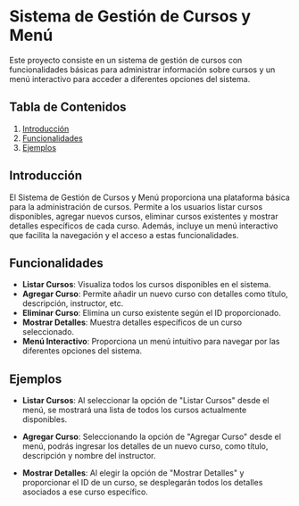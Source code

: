 # Sistema de Gestión de Cursos y Menú

Este proyecto consiste en un sistema de gestión de cursos con funcionalidades básicas para administrar información sobre cursos y un menú interactivo para acceder a diferentes opciones del sistema.

## Tabla de Contenidos

1. [Introducción](#introducción)
2. [Funcionalidades](#funcionalidades)
3. [Ejemplos](#ejemplos)

## Introducción

El Sistema de Gestión de Cursos y Menú proporciona una plataforma básica para la administración de cursos. Permite a los usuarios listar cursos disponibles, agregar nuevos cursos, eliminar cursos existentes y mostrar detalles específicos de cada curso. Además, incluye un menú interactivo que facilita la navegación y el acceso a estas funcionalidades.

## Funcionalidades

- **Listar Cursos**: Visualiza todos los cursos disponibles en el sistema.
- **Agregar Curso**: Permite añadir un nuevo curso con detalles como título, descripción, instructor, etc.
- **Eliminar Curso**: Elimina un curso existente según el ID proporcionado.
- **Mostrar Detalles**: Muestra detalles específicos de un curso seleccionado.
- **Menú Interactivo**: Proporciona un menú intuitivo para navegar por las diferentes opciones del sistema.

## Ejemplos

- **Listar Cursos**: Al seleccionar la opción de "Listar Cursos" desde el menú, se mostrará una lista de todos los cursos actualmente disponibles.

- **Agregar Curso**: Seleccionando la opción de "Agregar Curso" desde el menú, podrás ingresar los detalles de un nuevo curso, como título, descripción y nombre del instructor.

- **Mostrar Detalles**: Al elegir la opción de "Mostrar Detalles" y proporcionar el ID de un curso, se desplegarán todos los detalles asociados a ese curso específico.
